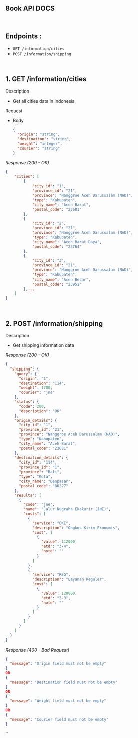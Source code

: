 ## 8ook API DOCS

&nbsp;

## Endpoints :

- `GET /information/cities`
- `POST /information/shipping`

&nbsp;

## 1. GET /information/cities

Description

- Get all cities data in Indonesia

Request

- Body
  ```json
  {
    "origin": "string",
    "destination": "string",
    "weight": "integer",
    "courier": "string"
  }
  ```

_Response (200 - OK)_

```json
{
    "cities": [
        {
            "city_id": "1",
            "province_id": "21",
            "province": "Nanggroe Aceh Darussalam (NAD)",
            "type": "Kabupaten",
            "city_name": "Aceh Barat",
            "postal_code": "23681"
        },
        {
            "city_id": "2",
            "province_id": "21",
            "province": "Nanggroe Aceh Darussalam (NAD)",
            "type": "Kabupaten",
            "city_name": "Aceh Barat Daya",
            "postal_code": "23764"
        },
        {
            "city_id": "3",
            "province_id": "21",
            "province": "Nanggroe Aceh Darussalam (NAD)",
            "type": "Kabupaten",
            "city_name": "Aceh Besar",
            "postal_code": "23951"
        },...
    ]
}
```

&nbsp;

## 2. POST /information/shipping

Description

- Get shipping information data

_Response (200 - OK)_

```json
{
  "shipping": {
    "query": {
      "origin": "1",
      "destination": "114",
      "weight": 1700,
      "courier": "jne"
    },
    "status": {
      "code": 200,
      "description": "OK"
    },
    "origin_details": {
      "city_id": "1",
      "province_id": "21",
      "province": "Nanggroe Aceh Darussalam (NAD)",
      "type": "Kabupaten",
      "city_name": "Aceh Barat",
      "postal_code": "23681"
    },
    "destination_details": {
      "city_id": "114",
      "province_id": "1",
      "province": "Bali",
      "type": "Kota",
      "city_name": "Denpasar",
      "postal_code": "80227"
    },
    "results": [
      {
        "code": "jne",
        "name": "Jalur Nugraha Ekakurir (JNE)",
        "costs": [
          {
            "service": "OKE",
            "description": "Ongkos Kirim Ekonomis",
            "cost": [
              {
                "value": 112000,
                "etd": "3-4",
                "note": ""
              }
            ]
          },
          {
            "service": "REG",
            "description": "Layanan Reguler",
            "cost": [
              {
                "value": 120000,
                "etd": "2-3",
                "note": ""
              }
            ]
          }
        ]
      }
    ]
  }
}
```

_Response (400 - Bad Request)_

```json
{
  "message": "Origin field must not be empty"
}
OR
{
  "message": "Destination field must not be empty"
}
OR
{
  "message": "Weight field must not be empty"
}
OR
{
  "message": "Courier field must not be empty"
}
```

``

